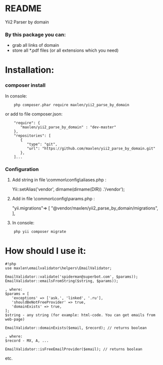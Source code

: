 # README #

Yii2 Parser by domain

### By this package you can: ###

* grab all links of domain
* store all *.pdf files (or all extensions which you need)

# Installation: #

### composer install ###

In console:

```
    php composer.phar require maxlen/yii2_parse_by_domain
```

or add to file composer.json:

```
    "require": {
       "maxlen/yii2_parse_by_domain" : "dev-master"
    },
    "repositories": [
       {
          "type": "git",
          "url": "https://github.com/maxlen/yii2_parse_by_domain.git"
       },
    ]...
```

### Configuration ###

1) Add string in file \common\config\aliases.php :

    Yii::setAlias('vendor', dirname(dirname(DIR)) .'/vendor');

2) Add in file \common\config\params.php :
 
    "yii.migrations"=> [ "@vendor/maxlen/yii2_parse_by_domain/migrations", ],

3) In console:
```
    php yii composer migrate
```



# How should I use it: #

```
#!php
use maxlen\emailvalidator\helpers\EmailValidator;

EmailValidator::validate('spiderman@superbot.com', $params));
EmailValidator::emailsFromString($string, $params));

, where:
$params = [
   'exceptions' => ['ask.', 'linked', '.ru'],
   'shouldBeNotFreeProvider' => true,
   'domainExists' => true,
];
$string - any string (for example: html-code. You can get emails from web-page)

EmailValidator::domainExists($email, $record); // returns boolean

, where:
$record - MX, A, ...

EmailValidator::isFreeEmailProvider($email); // returns boolean
```

etc.

